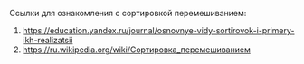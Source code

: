 Ссылки для ознакомления с сортировкой перемешиванием:
1. https://education.yandex.ru/journal/osnovnye-vidy-sortirovok-i-primery-ikh-realizatsii
2. https://ru.wikipedia.org/wiki/Сортировка_перемешиванием

